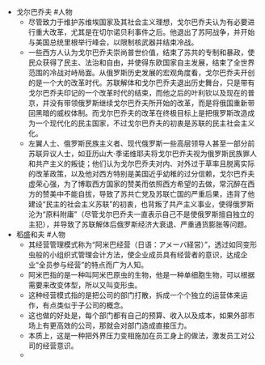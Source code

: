- 戈尔巴乔夫 #人物
	- 尽管致力于维护苏维埃国家及其社会主义理想，戈尔巴乔夫认为有必要进行重大改革，尤其是在切尔诺贝利事件之后。他退出了苏阿战争，并开始与美国总统里根举行峰会，以限制核武器并结束冷战。
	- 一些西方人认为戈尔巴乔夫崇尚普世价值，结束了苏共的专制和暴政，使民众获得了民主、法治和自由，并使得东欧国家自主发展，结束了全世界范围的冷战对峙局面。从俄罗斯历史发展的宏观角度看，戈尔巴乔夫开创的是一个大的改革时代。苏联解体和戈尔巴乔夫退出历史舞台，只是带有戈尔巴乔夫印记的一个改革时代的结束，而他之后的叶利钦以及现在的普京，并没有带领俄罗斯继续戈尔巴乔夫所开始的改革，而是将俄国重新带回黑暗的威权体制。而戈尔巴乔夫的改革在终极目标上是把俄罗斯改造成为一个现代化的民主国家，不过戈尔巴乔夫的初衷是苏联的民主社会主义化。
	- 左翼人士、俄罗斯民族主义者、现代俄罗斯一些高层领导人甚至一部分前苏联异议人士，如亚历山大·季诺维耶夫将戈尔巴乔夫视为俄罗斯民族罪人和共产主义的叛徒；他们认为戈尔巴乔夫对内、对外过于草率且脱离实际的改革政策，以及他对西方特别是美国近乎幼稚的过分信赖，戈尔巴乔夫虚荣心强，为了博取西方国家的赞美而依照西方希望的去做，常沉醉在西方的赞美中不能自拔，导致了苏共亡党及苏联亡国的严重后果，违背了他建设“民主的社会主义苏联”的初衷，也背叛了共产主义事业，使得俄罗斯沦为“原料附庸”（尽管戈尔巴乔夫一直表示自己不是使俄罗斯擅自独立的主犯），并导致了苏联解体后俄罗斯经济大衰退、严重通货膨胀等问题。
- 稻盛和夫 #人物
	- 其经营管理模式称为“阿米巴经营（日语：アメーバ経営）”，透过如同变形虫般的小组织式管理会计方法，使企业成员具有经营者的意识，达成企业“全员参与经营”的特点而广为人知。
	- 阿米巴指的是一种叫阿米巴原虫的生物，他是一种单细胞生物，可以根据需要来改变体型，所以又叫变形虫。
	- 这种经营模式指的是把公司的部门打散，拆成一个个独立的运营体来运作，有点类似于子公司的概念。
	- 这也做的好处是，每个部门都有自己的预算、收入以及成本，如果外部市场上有更高效的公司，那就会对部门造成直接压力。
	- 本质上，这是一种把外界压力变相施加在员工身上的做法，激发员工对公司的经营意识。
	-